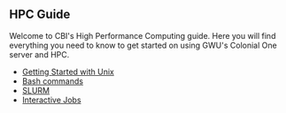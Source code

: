 ## HPC Guide

Welcome to CBI's High Performance Computing guide. Here you will find everything you need to know to get started on using GWU's Colonial One server and HPC. 

+ [Getting Started with Unix](unix.md)
+ [Bash commands](bash_commands.md)
+ [SLURM](slurm.md)
+ [Interactive Jobs](interactive_jobs.md)
